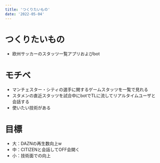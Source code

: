 ```yaml
---
title: 'つくりたいもの'
date: '2022-05-04'
---
```


# つくりたいもの
- 欧州サッカーのスタッツ一覧アプリおよびbot

# モチベ
- マンチェスター・シティの選手に関するゲームスタッツを一覧で見れる
- スタメンの直近スタッツを試合中にbotでTLに流してリアルタイムユーザと会話する
- 使いたい技術がある

# 目標
- 大：DAZNの再生数向上w
- 中：CITIZENと会話してOFF会開く
- 小：技術面での向上